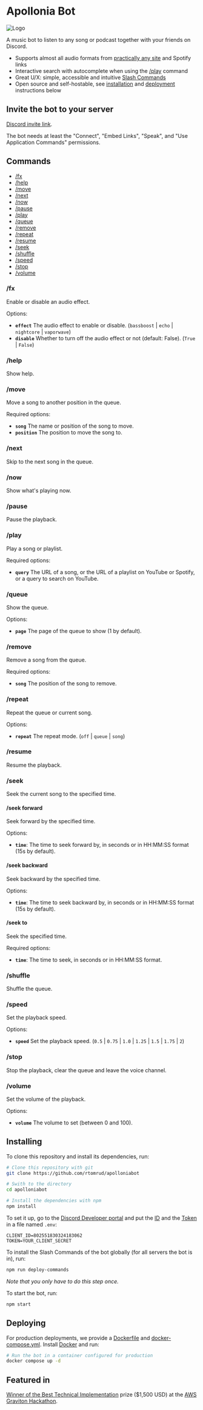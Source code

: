 # Apollonia Bot

![Logo](/assets/icon-256x256.png)

A music bot to listen to any song or podcast together with your friends on Discord.

- Supports almost all audio formats from [practically any site](https://github.com/yt-dlp/yt-dlp/blob/master/supportedsites.md) and Spotify links
- Interactive search with autocomplete when using the [/play](#play) command
- Great U/X: simple, accessible and intuitive [Slash Commands](#commands)
- Open source and self-hostable, see [installation](#installing) and [deployment](#deploying) instructions below

## Invite the bot to your server

[Discord invite link](https://discord.com/oauth2/authorize?client_id=802551830324183062&permissions=2150647808&scope=applications.commands%20bot).

The bot needs at least the "Connect", "Embed Links", "Speak", and "Use Application Commands" permissions.

## Commands

- [/fx](#fx)
- [/help](#help)
- [/move](#move)
- [/next](#next)
- [/now](#now)
- [/pause](#pause)
- [/play](#play)
- [/queue](#queue)
- [/remove](#remove)
- [/repeat](#repeat)
- [/resume](#resume)
- [/seek](#seek)
- [/shuffle](#shuffle)
- [/speed](#speed)
- [/stop](#stop)
- [/volume](#volume)

### /fx

Enable or disable an audio effect.

Options:

- **`effect`** The audio effect to enable or disable. (`bassboost` | `echo` | `nightcore` | `vaporwave`)
- **`disable`** Whether to turn off the audio effect or not (default: False). (`True` | `False`)

### /help

Show help.

### /move

Move a song to another position in the queue.

Required options:

- **`song`** The name or position of the song to move.
- **`position`** The position to move the song to.

### /next

Skip to the next song in the queue.

### /now

Show what's playing now.

### /pause

Pause the playback.

### /play

Play a song or playlist.

Required options:

- **`query`** The URL of a song, or the URL of a playlist on YouTube or Spotify, or a query to search on YouTube.

### /queue

Show the queue.

Options:

- **`page`** The page of the queue to show (1 by default).

### /remove

Remove a song from the queue.

Required options:

- **`song`** The position of the song to remove.

### /repeat

Repeat the queue or current song.

Options:

- **`repeat`** The repeat mode. (`off` | `queue` | `song`)

### /resume

Resume the playback.

### /seek

Seek the current song to the specified time.

#### /seek forward

Seek forward by the specified time.

Options:

- **`time`**: The time to seek forward by, in seconds or in HH:MM:SS format (15s by default).

#### /seek backward

Seek backward by the specified time.

Options:

- **`time`**: The time to seek backward by, in seconds or in HH:MM:SS format (15s by default).

#### /seek to

Seek the specified time.

Required options:

- **`time`**: The time to seek, in seconds or in HH:MM:SS format.

### /shuffle

Shuffle the queue.

### /speed

Set the playback speed.

Options:

- **`speed`** Set the playback speed. (`0.5` | `0.75` | `1.0` | `1.25` | `1.5` | `1.75` | `2`)

### /stop

Stop the playback, clear the queue and leave the voice channel.

### /volume

Set the volume of the playback.

Options:

- **`volume`** The volume to set (between 0 and 100).

## Installing

To clone this repository and install its dependencies, run:

```bash
# Clone this repository with git
git clone https://github.com/rtomrud/apolloniabot

# Swith to the directory
cd apolloniabot

# Install the dependencies with npm
npm install
```

To set it up, go to the [Discord Developer portal](https://discord.com/developers/applications) and put the [ID](./assets/client-id.png) and the [Token](./assets/token.png) in a file named `.env`:

```
CLIENT_ID=802551830324183062
TOKEN=YOUR_CLIENT_SECRET
```

To install the Slash Commands of the bot globally (for all servers the bot is in), run:

```bash
npm run deploy-commands
```

_Note that you only have to do this step once._


To start the bot, run:

```bash
npm start
```

## Deploying

For production deployments, we provide a [Dockerfile](./Dockerfile) and [docker-compose.yml](./docker-compose.yml). Install [Docker](https://docs.docker.com/) and run:

```bash
# Run the bot in a container configured for production
docker compose up -d
```

## Featured in

[Winner of the Best Technical Implementation](https://devpost.com/software/apollonia-bot) prize ($1,500 USD) at the [AWS Graviton Hackathon](https://awsgraviton.devpost.com/).

